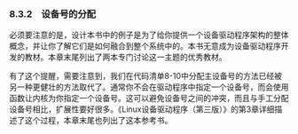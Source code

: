 ### 8.3.2　设备号的分配

必须要注意的是，设计本书中的例子是为了给你提供一个设备驱动程序架构的整体概念，并让你了解它们是如何融合到整个系统中的。本书无意成为设备驱动程序开发的教材。本章末尾列出了两本专门讨论这一主题的优秀教材。

有了这个提醒，需要注意到，我们在代码清单8-10中分配主设备号的方法已经被另一种更健壮的方法取代了。通常你不会在驱动程序中指定一个设备号，而会使用函数让内核为你指定一个设备号。这可以避免设备号之间的冲突，而且与手工分配设备号相比，扩展性要好很多。《Linux设备驱动程序（第三版）》的第3章详细描述了这个过程，本章末尾也列出了这本参考书。

